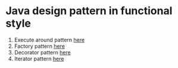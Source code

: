 # Java design pattern in functional style
1. Execute around pattern [here](https://github.com/yilmazkusatmer/functionalDesignPattern/tree/main/src/main/java/de/yiku/executearoundpattern) 
2. Factory pattern [here](https://github.com/yilmazkusatmer/functionalDesignPattern/tree/main/src/main/java/de/yiku/factorypattern) 
3. Decorator pattern [here](https://github.com/yilmazkusatmer/functionalDesignPattern/tree/main/src/main/java/de/yiku/decoratorpattern)
4. Iterator pattern [here](https://github.com/yilmazkusatmer/functionalDesignPattern/tree/main/src/main/java/de/yiku/iteratorpattern) 
